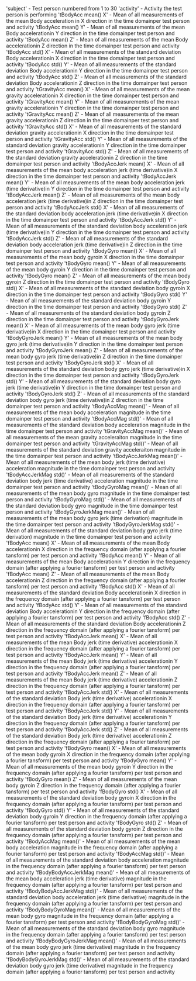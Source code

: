 'subject'                       - Test person numbered from 1 to 30
'activity'                      - Activity the test person is performing
'tBodyAcc   mean()    X'        - Mean of all measurements of the mean Body acceleration in X direction in the time domainper test person and activity
'tBodyAcc   mean()    Y'        - Mean of all measurements of the mean Body accelerationin Y direction in the time domainper test person and activity
'tBodyAcc   mean()    Z'        - Mean of all measurements of the mean Body accelerationin Z direction in the time domainper test person and activity
'tBodyAcc   std()    X'         - Mean of all measurements of the standard deviation Body accelerationin X direction in the time domainper test person and activity
'tBodyAcc   std()    Y'         - Mean of all measurements of the standard deviation Body accelerationin Y direction in the time domainper test person and activity
'tBodyAcc   std()    Z'         - Mean of all measurements of the standard deviation Body accelerationin Z direction in the time domainper test person and activity
'tGravityAcc   mean()    X'     - Mean of all measurements of the mean gravity accelerationin X direction in the time domainper test person and activity
'tGravityAcc   mean()    Y'     - Mean of all measurements of the mean gravity accelerationin Y direction in the time domainper test person and activity
'tGravityAcc   mean()    Z'     - Mean of all measurements of the mean gravity accelerationin Z direction in the time domainper test person and activity
'tGravityAcc   std()    X'      - Mean of all measurements of the standard deviation gravity accelerationin X direction in the time domainper test person and activity
'tGravityAcc   std()    Y'      - Mean of all measurements of the standard deviation gravity accelerationin Y direction in the time domainper test person and activity
'tGravityAcc   std()    Z'      - Mean of all measurements of the standard deviation gravity accelerationin Z direction in the time domainper test person and activity
'tBodyAccJerk   mean()    X'    - Mean of all measurements of the mean body acceleration jerk (time derivative)in X direction in the time domainper test person and activity
'tBodyAccJerk   mean()    Y'    - Mean of all measurements of the mean body acceleration jerk (time derivative)in Y direction in the time domainper test person and activity
'tBodyAccJerk   mean()    Z'    - Mean of all measurements of the mean body acceleration jerk (time derivative)in Z direction in the time domainper test person and activity
'tBodyAccJerk   std()    X'     - Mean of all measurements of the standard deviation body acceleration jerk (time derivative)in X direction in the time domainper test person and activity
'tBodyAccJerk   std()    Y'     - Mean of all measurements of the standard deviation body acceleration jerk (time derivative)in Y direction in the time domainper test person and activity
'tBodyAccJerk   std()    Z'     - Mean of all measurements of the standard deviation body acceleration jerk (time derivative)in Z direction in the time domainper test person and activity
'tBodyGyro   mean()    X'       - Mean of all measurements of the mean body gyroin X direction in the time domainper test person and activity
'tBodyGyro   mean()    Y'       - Mean of all measurements of the mean body gyroin Y direction in the time domainper test person and activity
'tBodyGyro   mean()    Z'       - Mean of all measurements of the mean body gyroin Z direction in the time domainper test person and activity
'tBodyGyro   std()    X'        - Mean of all measurements of the standard deviation body gyroin X direction in the time domainper test person and activity
'tBodyGyro   std()    Y'        - Mean of all measurements of the standard deviation body gyroin Y direction in the time domainper test person and activity
'tBodyGyro   std()    Z'        - Mean of all measurements of the standard deviation body gyroin Z direction in the time domainper test person and activity
'tBodyGyroJerk   mean()    X'   - Mean of all measurements of the mean body gyro jerk (time derivative)in X direction in the time domainper test person and activity
'tBodyGyroJerk   mean()    Y'   - Mean of all measurements of the mean body gyro jerk (time derivative)in Y direction in the time domainper test person and activity
'tBodyGyroJerk   mean()    Z'   - Mean of all measurements of the mean body gyro jerk (time derivative)in Z direction in the time domainper test person and activity
'tBodyGyroJerk   std()    X'    - Mean of all measurements of the standard deviation body gyro jerk (time derivative)in X direction in the time domainper test person and activity
'tBodyGyroJerk   std()    Y'    - Mean of all measurements of the standard deviation body gyro jerk (time derivative)in Y direction in the time domainper test person and activity
'tBodyGyroJerk   std()    Z'    - Mean of all measurements of the standard deviation body gyro jerk (time derivative)in Z direction in the time domainper test person and activity
'tBodyAccMag   mean()'          - Mean of all measurements of the mean body acceleration magnitude in the time domainper test person and activity
'tBodyAccMag   std()'           - Mean of all measurements of the standard deviation body acceleration magnitude in the time domainper test person and activity
'tGravityAccMag   mean()'       - Mean of all measurements of the mean gravity acceleraiton magnitude in the time domainper test person and activity
'tGravityAccMag   std()'        - Mean of all measurements of the standard deviation gravity acceleraiton magnitude in the time domainper test person and activity
'tBodyAccJerkMag   mean()'      - Mean of all measurements of the mean body jerk (time derivative) acceleration magnitude in the time domainper test person and activity
'tBodyAccJerkMag   std()'       - Mean of all measurements of the standard deviation body jerk (time derivative) acceleration magnitude in the time domainper test person and activity
'tBodyGyroMag   mean()'         - Mean of all measurements of the mean body gyro magnitude in the time domainper test person and activity
'tBodyGyroMag   std()'          - Mean of all measurements of the standard deviation body gyro magnitude in the time domainper test person and activity
'tBodyGyroJerkMag   mean()'     - Mean of all measurements of the mean body gyro jerk (time derivation) magnitude in the time domainper test person and activity
'tBodyGyroJerkMag   std()'      - Mean of all measurements of the standard deviation body gyro jerk (time derivation) magnitude in the time domainper test person and activity
'fBodyAcc   mean()    X'        - Mean of all measurements of the mean Body accelerationin X direction in the frequency domain (after applying a fourier tansform) per test person and activity
'fBodyAcc   mean()    Y'        - Mean of all measurements of the mean Body accelerationin Y direction in the frequency domain (after applying a fourier tansform) per test person and activity
'fBodyAcc   mean()    Z'        - Mean of all measurements of the mean Body accelerationin Z direction in the frequency domain (after applying a fourier tansform) per test person and activity
'fBodyAcc   std()    X'         - Mean of all measurements of the standard deviation Body accelerationin X direction in the frequency domain (after applying a fourier tansform) per test person and activity
'fBodyAcc   std()    Y'         - Mean of all measurements of the standard deviation Body accelerationin Y direction in the frequency domain (after applying a fourier tansform) per test person and activity
'fBodyAcc   std()    Z'         - Mean of all measurements of the standard deviation Body accelerationin Z direction in the frequency domain (after applying a fourier tansform) per test person and activity
'fBodyAccJerk   mean()    X'    - Mean of all measurements of the mean Body jerk (time derivative) accelerationin X direction in the frequency domain (after applying a fourier tansform) per test person and activity
'fBodyAccJerk   mean()    Y'    - Mean of all measurements of the mean Body jerk (time derivative) accelerationin Y direction in the frequency domain (after applying a fourier tansform) per test person and activity
'fBodyAccJerk   mean()    Z'    - Mean of all measurements of the mean Body jerk (time derivative) accelerationin Z direction in the frequency domain (after applying a fourier tansform) per test person and activity
'fBodyAccJerk   std()    X'     - Mean of all measurements of the standard deviation Body jerk (time derivative) accelerationin X direction in the frequency domain (after applying a fourier tansform) per test person and activity
'fBodyAccJerk   std()    Y'     - Mean of all measurements of the standard deviation Body jerk (time derivative) accelerationin Y direction in the frequency domain (after applying a fourier tansform) per test person and activity
'fBodyAccJerk   std()    Z'     - Mean of all measurements of the standard deviation Body jerk (time derivative) accelerationin Z direction in the frequency domain (after applying a fourier tansform) per test person and activity
'fBodyGyro   mean()    X'       - Mean of all measurements of the mean body gyroin X direction in the frequency domain (after applying a fourier tansform) per test person and activity
'fBodyGyro   mean()    Y'       - Mean of all measurements of the mean body gyroin Y direction in the frequency domain (after applying a fourier tansform) per test person and activity
'fBodyGyro   mean()    Z'       - Mean of all measurements of the mean body gyroin Z direction in the frequency domain (after applying a fourier tansform) per test person and activity
'fBodyGyro   std()    X'        - Mean of all measurements of the standard deviation body gyroin X direction in the frequency domain (after applying a fourier tansform) per test person and activity
'fBodyGyro   std()    Y'        - Mean of all measurements of the standard deviation body gyroin Y direction in the frequency domain (after applying a fourier tansform) per test person and activity
'fBodyGyro   std()    Z'        - Mean of all measurements of the standard deviation body gyroin Z direction in the frequency domain (after applying a fourier tansform) per test person and activity
'fBodyAccMag   mean()'          - Mean of all measurements of the mean body acceleration magnitude in the frequency domain (after applying a fourier tansform) per test person and activity
'fBodyAccMag   std()'           - Mean of all measurements of the standard deviation body acceleration magnitude in the frequency domain (after applying a fourier tansform) per test person and activity
'fBodyBodyAccJerkMag   mean()'  - Mean of all measurements of the mean body acceleration jerk (time derivative) magnitude in the frequency domain (after applying a fourier tansform) per test person and activity
'fBodyBodyAccJerkMag   std()'   - Mean of all measurements of the standard deviation body acceleration jerk (time derivative) magnitude in the frequency domain (after applying a fourier tansform) per test person and activity
'fBodyBodyGyroMag   mean()'     - Mean of all measurements of the mean body gyro magnitude in the frequency domain (after applying a fourier tansform) per test person and activity
'fBodyBodyGyroMag   std()'      - Mean of all measurements of the standard deviation body gyro magnitude in the frequency domain (after applying a fourier tansform) per test person and activity
'fBodyBodyGyroJerkMag   mean()' - Mean of all measurements of the mean body gyro jerk (time derivative) magnitude in the frequency domain (after applying a fourier tansform) per test person and activity
'fBodyBodyGyroJerkMag   std()'  - Mean of all measurements of the standard deviation body gyro jerk (time derivative) magnitude in the frequency domain (after applying a fourier tansform) per test person and activity
